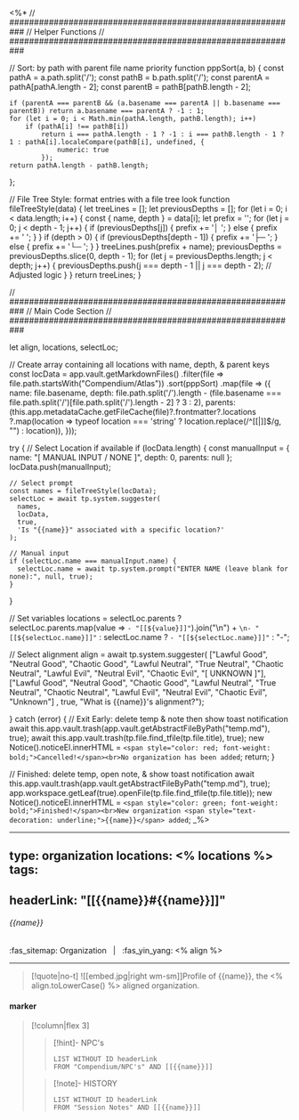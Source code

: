 <%*
// ###########################################################
//                        Helper Functions
// ###########################################################

// Sort: by path with parent file name priority
function pppSort(a, b) {
    const pathA = a.path.split('/');
    const pathB = b.path.split('/');
    const parentA = pathA[pathA.length - 2];
    const parentB = pathB[pathB.length - 2];

    if (parentA === parentB && (a.basename === parentA || b.basename === parentB)) return a.basename === parentA ? -1 : 1;
    for (let i = 0; i < Math.min(pathA.length, pathB.length); i++)
        if (pathA[i] !== pathB[i])
            return i === pathA.length - 1 ? -1 : i === pathB.length - 1 ? 1 : pathA[i].localeCompare(pathB[i], undefined, {
                numeric: true
            });
    return pathA.length - pathB.length;
};

// File Tree Style: format entries with a file tree look
function fileTreeStyle(data) {
    let treeLines = [];
    let previousDepths = [];
    for (let i = 0; i < data.length; i++) {
        const { name, depth } = data[i];
        let prefix = '';
        for (let j = 0; j < depth - 1; j++) {
            if (previousDepths[j]) {
                prefix += '│  ';
            } else {
                prefix += '   ';
            }
        }
        if (depth > 0) {
            if (previousDepths[depth - 1]) {
                prefix += '├─ ';
            } else {
                prefix += '└─ ';
            }
        }
        treeLines.push(prefix + name);
        previousDepths = previousDepths.slice(0, depth - 1);
        for (let j = previousDepths.length; j < depth; j++) {
            previousDepths.push(j === depth - 1 || j === depth - 2); // Adjusted logic
        }
    }
    return treeLines;
}

// ###########################################################
//                        Main Code Section
// ###########################################################

let align, locations, selectLoc;

// Create array containing all locations with name, depth, & parent keys
const locData = app.vault.getMarkdownFiles()
  .filter(file => file.path.startsWith("Compendium/Atlas"))
  .sort(pppSort)
  .map(file => ({
    name: file.basename,
    depth: file.path.split('/').length - (file.basename === file.path.split('/')[file.path.split('/').length - 2] ? 3 : 2),
    parents: (this.app.metadataCache.getFileCache(file)?.frontmatter?.locations
      ?.map(location => typeof location === 'string' ? location.replace(/^\[\[|\]\]$/g, "") : location)),
  }));

try {
  // Select Location if available
  if (locData.length) {
    const manualInput = {
      name: "[ MANUAL INPUT / NONE ]",
      depth: 0,
      parents: null
    };
    locData.push(manualInput);

    // Select prompt
    const names = fileTreeStyle(locData);
    selectLoc = await tp.system.suggester(
      names,
      locData,
      true,
      'Is "{{name}}" associated with a specific location?'
    );

    // Manual input
    if (selectLoc.name === manualInput.name) {
      selectLoc.name = await tp.system.prompt("ENTER NAME (leave blank for none):", null, true);
    }
  }

  // Set variables
  locations = selectLoc.parents ? selectLoc.parents.map(value => `- "[[${value}]]"`).join("\n") + `\n- "[[${selectLoc.name}]]"` : selectLoc.name ? `- "[[${selectLoc.name}]]"` : "-";

  // Select alignment
  align = await tp.system.suggester(
    ["Lawful Good", "Neutral Good", "Chaotic Good", "Lawful Neutral", "True Neutral", "Chaotic Neutral", "Lawful Evil", "Neutral Evil", "Chaotic Evil", "[ UNKNOWN ]"],
    ["Lawful Good", "Neutral Good", "Chaotic Good", "Lawful Neutral", "True Neutral", "Chaotic Neutral", "Lawful Evil", "Neutral Evil", "Chaotic Evil", "Unknown"]
    , true, "What is {{name}}'s alignment?");

} catch (error) {
  // Exit Early: delete temp & note then show toast notification
  await this.app.vault.trash(app.vault.getAbstractFileByPath("temp.md"), true);
  await this.app.vault.trash(tp.file.find_tfile(tp.file.title), true);
  new Notice().noticeEl.innerHTML = `<span style="color: red; font-weight: bold;">Cancelled!</span><br>No organization has been added`;
  return;
}

// Finished: delete temp, open note, & show toast notification
await this.app.vault.trash(app.vault.getAbstractFileByPath("temp.md"), true);
app.workspace.getLeaf(true).openFile(tp.file.find_tfile(tp.file.title));
new Notice().noticeEl.innerHTML = `<span style="color: green; font-weight: bold;">Finished!</span><br>New organization <span style="text-decoration: underline;">{{name}}</span> added`;
_%>

---
type: organization
locations:
<% locations %>
tags:
- 
headerLink: "[[{{name}}#{{name}}]]"
---

###### {{name}}
:fas_sitemap: Organization &nbsp; | &nbsp; :fas_yin_yang:  <% align %>
___

> [!quote|no-t]
>![[embed.jpg|right wm-sm]]Profile of {{name}}, the <% align.toLowerCase() %> aligned organization.

#### marker
> [!column|flex 3]
>>[!hint]- NPC's
>>```dataview
>>LIST WITHOUT ID headerLink
>>FROM "Compendium/NPC's" AND [[{{name}}]]
>
>>[!note]- HISTORY
>>```dataview
>>LIST WITHOUT ID headerLink
>>FROM "Session Notes" AND [[{{name}}]]